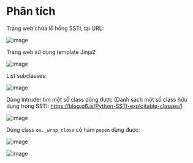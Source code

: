 # Phân tích

Trang web chứa lỗ hổng SSTI, tại URL:

![image](https://user-images.githubusercontent.com/114990730/209155533-a6bf4cc7-e8be-47dc-b8d3-4bd4db8ccf03.png)

Trang web sử dụng template Jinja2

![image](https://user-images.githubusercontent.com/114990730/209155934-8b1c358c-e569-4808-9dcd-28f8965ac0c6.png)

List subclasses:

![image](https://user-images.githubusercontent.com/114990730/209157642-cee3077d-ba0f-496d-a227-00cdddf6e480.png)

Dùng Intruder tìm một số class dùng được (Danh sách một số class hữu dụng trong SSTI: https://blog.p6.is/Python-SSTI-exploitable-classes/)

![image](https://user-images.githubusercontent.com/114990730/209162212-d5e28bf4-6972-400a-a5dd-4cfbb2707cd4.png)

Dùng class `os._wrap_close` có hàm `popen` dùng được:

![image](https://user-images.githubusercontent.com/114990730/209163033-9373dca1-1a27-4f8f-88ee-7d60ee33508a.png)

![image](https://user-images.githubusercontent.com/114990730/209163248-77dffce6-aee1-409e-b502-783ba808d0cd.png)
